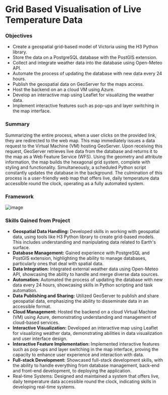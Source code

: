# Grid Based Visualisation of Live Temperature Data

### Objectives
- Create a geospatial grid-based model of Victoria using the H3 Python library.
- Store the data on a PostgreSQL database with the PostGIS extension.
- Collect and integrate weather data into the database using Open-Meteo API.
- Automate the process of updating the database with new data every 24 hours.
- Publish the geospatial data on GeoServer for the maps access.
- Host the backend on an a cloud VM using Azure.
- Develop an interactive map using Leaflet for visualizing the weather data.
- Implement interactive features such as pop-ups and layer switching in the map interface.

### Summary
Summarizing the entire process, when a user clicks on the provided link, they are redirected to the web map. This map immediately
issues a data request to the Virtual Machine (VM) hosting GeoServer. Upon receiving this request, GeoServer retrieves live data
from the database and returns it to the map as a Web Feature Service (WFS). Using the geometry and attribute information, the
map builds the hexagonal grid system, complete with styling and functionality. Simultaneously, a scheduled Python script constantly
updates the database in the background. The culmination of this process is a user-friendly web map that offers live, daily
temperature data accessible round the clock, operating as a fully automated system.

### Framework
![image](https://github.com/chrisxj33/TemperatureGrid-Victoria/assets/53899548/d5916f06-3537-44a1-b3eb-2c0e22060db0)

### Skills Gained from Project

- **Geospatial Data Handling:** Developed skills in working with geospatial data, using tools like H3 Python library to create grid-based models. This includes understanding and manipulating data related to Earth's surface.
- **Database Management:** Gained experience with PostgreSQL and PostGIS extension, highlighting the ability to manage databases, particularly ones that deal with spatial data.
- **Data Integration:** Integrated external weather data using Open-Meteo API, showcasing the ability to handle and merge diverse data sources.
- **Automation:** Automated the process of updating the database with new data every 24 hours, showcasing skills in Python scripting and task automation.
- **Data Publishing and Sharing:** Utilized GeoServer to publish and share geospatial data, emphasizing the ability to disseminate data in an accessible format.
- **Cloud Management:** Hosted the backend on a cloud Virtual Machine (VM) using Azure, demonstrating understanding and management of cloud-based services.
- **Interactive Visualization:** Developed an interactive map using Leaflet for visualizing weather data, demonstrating abilities in data visualization and user interface design.
- **Interactive Feature Implementation:** Implemented interactive features such as pop-ups and layer switching in the map interface, proving the capacity to enhance user experience and interaction with data.
- **Full-stack Development:** Showcased full-stack development skills, with the ability to handle everything from database management, back-end and front-end development, to deploying the application.
- Real-time Systems: Designed and maintained a system that offers live, daily temperature data accessible round the clock, indicating skills in developing real-time systems.
